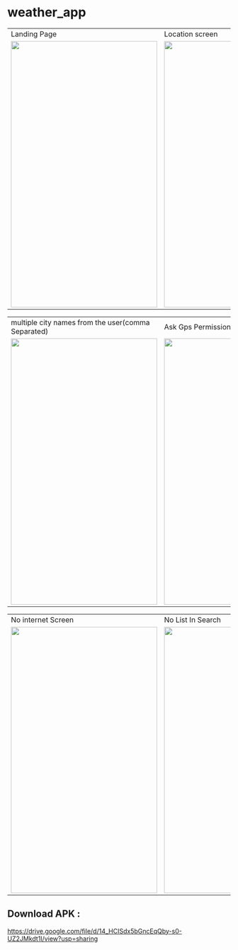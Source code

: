 # weather_app

<table>
  <tr>
    <td>Landing Page</td>
     <td>Location screen</td>
     
  </tr>
  <tr>
    <td><img src="https://user-images.githubusercontent.com/69732659/132966258-f4479efb-3770-458e-a790-3ee58d02eb4b.jpg" width=330 height=600></td>
    <td><img src="https://user-images.githubusercontent.com/69732659/132966340-98dd5803-4792-4e5b-a1bb-a3e17c15c4ba.jpg" width=330 height=600></td>
 
  </tr>
 </table>
 
 <table>
  <tr>
    <td>multiple city names from the user(comma Separated)</td>
     <td>Ask Gps Permission</td>
     
  </tr>
  <tr>
    <td><img src="https://user-images.githubusercontent.com/69732659/132966712-8c891504-9b00-4b98-8507-2dcf8576d5ef.jpg" width=330 height=600></td>
    <td><img src="https://user-images.githubusercontent.com/69732659/132966753-3fd01c46-4e0b-4b0a-b801-961ab011ce2a.jpg" width=330 height=600></td>
 
  </tr>
 </table>
 
 <table>
  <tr>
    <td>No internet Screen</td>
     <td>No List In Search</td>
     
  </tr>
  <tr>
    <td><img src="https://user-images.githubusercontent.com/69732659/132966780-dbe1c166-da32-47a1-9439-1b94bc460113.jpg" width=330 height=600></td>
    <td><img src="https://user-images.githubusercontent.com/69732659/132966784-71f1d2b6-664a-40d7-abf4-25049c5e4c03.jpg" width=330 height=600></td>
 
  </tr>
 </table>
 
 
 ## Download APK :
 
 https://drive.google.com/file/d/14_HCISdx5bGncEqQby-s0-UZ2JMkdt1I/view?usp=sharing

